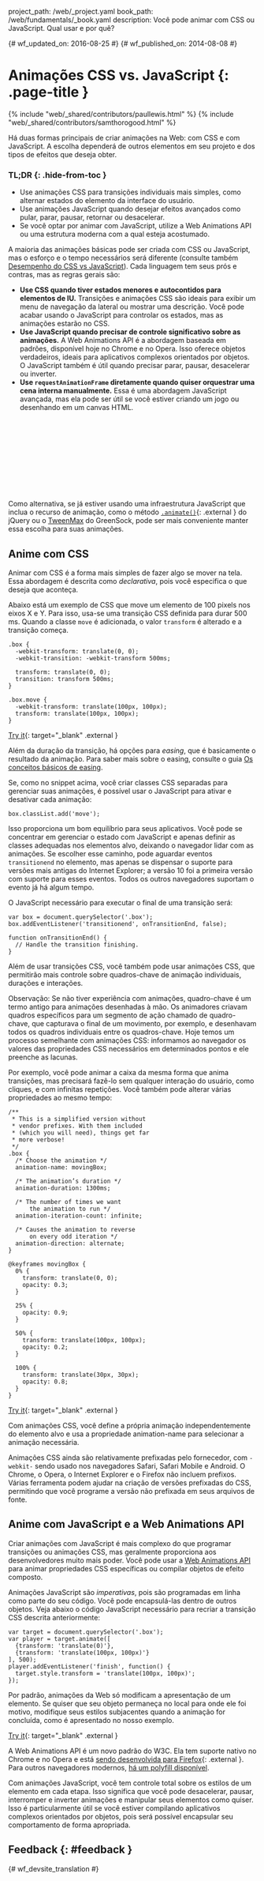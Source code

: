 project_path: /web/_project.yaml book_path: /web/fundamentals/_book.yaml description: Você pode animar com CSS ou JavaScript. Qual usar e por quê?

{# wf_updated_on: 2016-08-25 #} {# wf_published_on: 2014-08-08 #}

# Animações CSS vs. JavaScript {: .page-title }

{% include "web/_shared/contributors/paullewis.html" %} {% include "web/_shared/contributors/samthorogood.html" %}

Há duas formas principais de criar animações na Web: com CSS e com JavaScript. A escolha dependerá de outros elementos em seu projeto e dos tipos de efeitos que deseja obter.

### TL;DR {: .hide-from-toc }

* Use animações CSS para transições individuais mais simples, como alternar estados do elemento da interface do usuário.
* Use animações JavaScript quando desejar efeitos avançados como pular, parar, pausar, retornar ou desacelerar.
* Se você optar por animar com JavaScript, utilize a Web Animations API ou uma estrutura moderna com a qual esteja acostumado.

A maioria das animações básicas pode ser criada com CSS ou JavaScript, mas o esforço e o tempo necessários será diferente (consulte também [Desempenho do CSS vs JavaScript](animations-and-performance#css-vs-javascript-performance)). Cada linguagem tem seus prós e contras, mas as regras gerais são:

* **Use CSS quando tiver estados menores e autocontidos para elementos de IU.** Transições e animações CSS são ideais para exibir um menu de navegação da lateral ou mostrar uma descrição. Você pode acabar usando o JavaScript para controlar os estados, mas as animações estarão no CSS.
* **Use JavaScript quando precisar de controle significativo sobre as animações.** A Web Animations API é a abordagem baseada em padrões, disponível hoje no Chrome e no Opera. Isso oferece objetos verdadeiros, ideais para aplicativos complexos orientados por objetos. O JavaScript também é útil quando precisar parar, pausar, desacelerar ou inverter.
* **Use `requestAnimationFrame` diretamente quando quiser orquestrar uma cena interna manualmente.** Essa é uma abordagem JavaScript avançada, mas ela pode ser útil se você estiver criando um jogo ou desenhando em um canvas HTML.

<div class="video-wrapper">
  <iframe class="devsite-embedded-youtube-video" data-video-id="WaNoqBAp8NI"
          data-autohide="1" data-showinfo="0" frameborder="0" allowfullscreen>
  </iframe>
</div>

Como alternativa, se já estiver usando uma infraestrutura JavaScript que inclua o recurso de animação, como o método [`.animate()`](https://api.jquery.com/animate/){: .external } do jQuery ou o [TweenMax](https://github.com/greensock/GreenSock-JS/tree/master/src/minified) do GreenSock, pode ser mais conveniente manter essa escolha para suas animações.

<div class="clearfix"></div>

## Anime com CSS

Animar com CSS é a forma mais simples de fazer algo se mover na tela. Essa abordagem é descrita como *declarativa*, pois você especifica o que deseja que aconteça.

Abaixo está um exemplo de CSS que move um elemento de 100 pixels nos eixos X e Y. Para isso, usa-se uma transição CSS definida para durar 500 ms. Quando a classe `move` é adicionada, o valor `transform` é alterado e a transição começa.

    .box {
      -webkit-transform: translate(0, 0);
      -webkit-transition: -webkit-transform 500ms;
    
      transform: translate(0, 0);
      transition: transform 500ms;
    }
    
    .box.move {
      -webkit-transform: translate(100px, 100px);
      transform: translate(100px, 100px);
    }
    

[Try it](https://googlesamples.github.io/web-fundamentals/fundamentals/design-and-ux/animations/box-move-simple.html){: target="_blank" .external }

Além da duração da transição, há opções para *easing*, que é basicamente o resultado da animação. Para saber mais sobre o easing, consulte o guia [Os conceitos básicos de easing](the-basics-of-easing).

Se, como no snippet acima, você criar classes CSS separadas para gerenciar suas animações, é possível usar o JavaScript para ativar e desativar cada animação:

    box.classList.add('move');
    

Isso proporciona um bom equilíbrio para seus aplicativos. Você pode se concentrar em gerenciar o estado com JavaScript e apenas definir as classes adequadas nos elementos alvo, deixando o navegador lidar com as animações. Se escolher esse caminho, pode aguardar eventos `transitionend` no elemento, mas apenas se dispensar o suporte para versões mais antigas do Internet Explorer; a versão 10 foi a primeira versão com suporte para esses eventos. Todos os outros navegadores suportam o evento já há algum tempo.

O JavaScript necessário para executar o final de uma transição será:

    var box = document.querySelector('.box');
    box.addEventListener('transitionend', onTransitionEnd, false);
    
    function onTransitionEnd() {
      // Handle the transition finishing.
    }
    

Além de usar transições CSS, você também pode usar animações CSS, que permitirão mais controle sobre quadros-chave de animação individuais, durações e interações.

Observação: Se não tiver experiência com animações, quadro-chave é um termo antigo para animações desenhadas à mão. Os animadores criavam quadros específicos para um segmento de ação chamado de quadro-chave, que capturava o final de um movimento, por exemplo, e desenhavam todos os quadros individuais entre os quadros-chave. Hoje temos um processo semelhante com animações CSS: informamos ao navegador os valores das propriedades CSS necessários em determinados pontos e ele preenche as lacunas.

Por exemplo, você pode animar a caixa da mesma forma que anima transições, mas precisará fazê-lo sem qualquer interação do usuário, como cliques, e com infinitas repetições. Você também pode alterar várias propriedades ao mesmo tempo:

    /**
     * This is a simplified version without
     * vendor prefixes. With them included
     * (which you will need), things get far
     * more verbose!
     */
    .box {
      /* Choose the animation */
      animation-name: movingBox;
    
      /* The animation’s duration */
      animation-duration: 1300ms;
    
      /* The number of times we want
          the animation to run */
      animation-iteration-count: infinite;
    
      /* Causes the animation to reverse
          on every odd iteration */
      animation-direction: alternate;
    }
    
    @keyframes movingBox {
      0% {
        transform: translate(0, 0);
        opacity: 0.3;
      }
    
      25% {
        opacity: 0.9;
      }
    
      50% {
        transform: translate(100px, 100px);
        opacity: 0.2;
      }
    
      100% {
        transform: translate(30px, 30px);
        opacity: 0.8;
      }
    }
    

[Try it](https://googlesamples.github.io/web-fundamentals/fundamentals/design-and-ux/animations/box-move-keyframes.html){: target="_blank" .external }

Com animações CSS, você define a própria animação independentemente do elemento alvo e usa a propriedade animation-name para selecionar a animação necessária.

Animações CSS ainda são relativamente prefixadas pelo fornecedor, com `-webkit-` sendo usado nos navegadores Safari, Safari Mobile e Android. O Chrome, o Opera, o Internet Explorer e o Firefox não incluem prefixos. Várias ferramenta podem ajudar na criação de versões prefixadas do CSS, permitindo que você programe a versão não prefixada em seus arquivos de fonte.

## Anime com JavaScript e a Web Animations API

Criar animações com JavaScript é mais complexo do que programar transições ou animações CSS, mas geralmente proporciona aos desenvolvedores muito mais poder. Você pode usar a [Web Animations API](https://w3c.github.io/web-animations/) para animar propriedades CSS específicas ou compilar objetos de efeito composto.

Animações JavaScript são *imperativas*, pois são programadas em linha como parte do seu código. Você pode encapsulá-las dentro de outros objetos. Veja abaixo o código JavaScript necessário para recriar a transição CSS descrita anteriormente:

    var target = document.querySelector('.box');
    var player = target.animate([
      {transform: 'translate(0)'},
      {transform: 'translate(100px, 100px)'}
    ], 500);
    player.addEventListener('finish', function() {
      target.style.transform = 'translate(100px, 100px)';
    });
    

Por padrão, animações da Web só modificam a apresentação de um elemento. Se quiser que seu objeto permaneça no local para onde ele foi motivo, modifique seus estilos subjacentes quando a animação for concluída, como é apresentado no nosso exemplo.

[Try it](https://googlesamples.github.io/web-fundamentals/fundamentals/design-and-ux/animations/box-move-wa.html){: target="_blank" .external }

A Web Animations API é um novo padrão do W3C. Ela tem suporte nativo no Chrome e no Opera e está [sendo desenvolvida para Firefox](https://birtles.github.io/areweanimatedyet/){: .external }. Para outros navegadores modernos, [há um polyfill disponível](https://github.com/web-animations/web-animations-js).

Com animações JavaScript, você tem controle total sobre os estilos de um elemento em cada etapa. Isso significa que você pode desacelerar, pausar, interromper e inverter animações e manipular seus elementos como quiser. Isso é particularmente útil se você estiver compilando aplicativos complexos orientados por objetos, pois será possível encapsular seu comportamento de forma apropriada.

## Feedback {: #feedback }

{# wf_devsite_translation #}